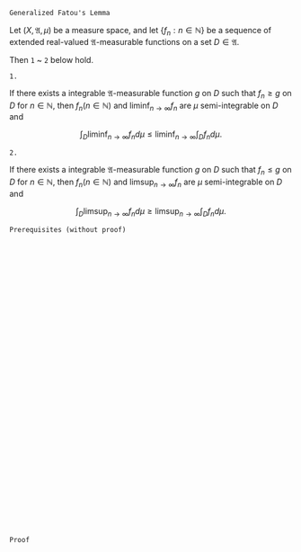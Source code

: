 ```
Generalized Fatou's Lemma
```
Let $(X, \mathfrak{A}, \mu)$ be a measure space, and
let $\{f_n : n\in \mathbb{N}\}$ be a sequence of extended real-valued $\mathfrak{A}$-measurable functions on a set $D\in\mathfrak{A}$.

Then `1` ~ `2` below hold.

`1.`

If there exists a integrable $\mathfrak{A}$-measurable function $g$ on $D$ such that $f_n\geq g$ on $D$ for $n \in \mathbb{N}$, then $f_n(n \in \mathbb{N})$ and $\liminf_{n\rightarrow \infty}f_n$ are $\mu$ semi-integrable on $D$ and

$$
\int_D \liminf_{n \rightarrow \infty} f_n d\mu
\leq
\liminf_{n\rightarrow \infty}
\int_D f_n d\mu.
$$


`2.`

If there exists a integrable $\mathfrak{A}$-measurable function $g$ on $D$ such that $f_n\leq g$ on $D$ for $n \in \mathbb{N}$, then $f_n(n \in \mathbb{N})$ and $\limsup_{n\rightarrow \infty}f_n$ are $\mu$ semi-integrable on $D$ and

$$
\int_D \limsup_{n \rightarrow \infty} f_n d\mu
\geq
\limsup_{n\rightarrow \infty}
\int_D f_n d\mu.
$$

```
Prerequisites (without proof)
```

<br>
<br>
<br>
<br>
<br>
<br>
<br>
<br>
<br>
<br>
<br>
<br>
<br>
<br>
<br>
<br>
<br>
<br>
<br>
<br>
<br>
<br>
<br>
<br>
<br>
<br>
<br>
<br>
<br>
<br>


```
Proof
```

